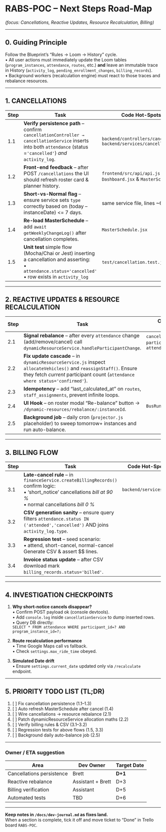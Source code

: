 # RABS-POC – Next Steps Road-Map  
_(focus: Cancellations, Reactive Updates, Resource Recalculation, Billing)_

---

## 0. Guiding Principle  
Follow the Blueprint’s “Rules → Loom → History” cycle.  
• All user actions must immediately update the Loom tables (`program_instances`, `attendance`, `routes`, etc.) **and** leave an immutable trace in History (`activity_log`, `pending_enrollment_changes`, `billing_records`).  
• Background workers (recalculation engine) must react to those traces and rebalance resources.

---

## 1. CANCELLATIONS

| Step | Task | Code Hot-Spots / Checkpoints |
|------|------|------------------------------|
| 1.1 | **Verify persistence path** – confirm `cancellationController → cancellationService` inserts into both `attendance` (status =`'cancelled'`) *and* `activity_log`. | `backend/controllers/cancellationController.js`  <br>`backend/services/cancellationService.js` |
| 1.2 | **Front-end feedback** – after POST `/cancellations` the UI should refresh roster card & planner history.  | `frontend/src/api/api.js :: createCancellation` <br>`Dashboard.jsx` & `MasterSchedule.jsx` |
| 1.3 | **Short-vs-Normal flag** – ensure service sets `type` correctly based on (today – instanceDate) <= 7 days. | same service file, lines ~60–110 |
| 1.4 | **Re-load MasterSchedule** – add `await getWeeklyChangeLog()` after cancellation completes. | `MasterSchedule.jsx` |
| 1.5 | **Unit test** simple flow (Mocha/Chai or Jest) inserting a cancellation and asserting:  <br>• `attendance.status='cancelled'`  <br>• row exists in `activity_log`  | `test/cancellation.test.js` (new) |

---

## 2. REACTIVE UPDATES & RESOURCE RECALCULATION

| Step | Task | Code Hot-Spots / Checkpoints |
|------|------|------------------------------|
| 2.1 | **Signal rebalance** – after every `attendance` change (add/remove/cancel) call `dynamicResourceService.handleParticipantChange`. | `cancellationService`, `participantService`, `attendance triggers` |
| 2.2 | **Fix update cascade** – in `dynamicResourceService.js` inspect `allocateVehicles()` and `reassignStaff()`. Ensure they fetch *current* participant count (`attendance where status='confirmed'`). |
| 2.3 | **Idempotency** – add “last_calculated_at” on `routes`, `staff_assignments`, prevent infinite loops. |
| 2.4 | **UI Hook** – on roster modal “Re-balance” button -> `/dynamic-resources/rebalance/:instanceId`. | `BusRunAnalysisTerminal.jsx` |
| 2.5 | **Background job** – daily cron (`projector.js` placeholder) to sweep tomorrow+ instances and run auto-balance. |

---

## 3. BILLING FLOW

| Step | Task | Code Hot-Spots / Checkpoints |
|------|------|------------------------------|
| 3.1 | **Late-cancel rule** – in `financeService.createBillingRecords()` confirm logic:  <br>• ‘short_notice’ cancellations *bill at 90 %*  <br>• normal cancellations *bill 0 %* | `backend/services/financeService.js` |
| 3.2 | **CSV generation sanity** – ensure query filters `attendance.status IN ('attended','cancelled')` AND joins `activity_log.type`. |
| 3.3 | **Regression test** – seed scenario:  <br>• attend, short-cancel, normal-cancel  <br>Generate CSV & assert $$ lines. |
| 3.4 | **Invoice status update** – after CSV download mark `billing_records.status='billed'`. |

---

## 4. INVESTIGATION CHECKPOINTS

1. **Why short-notice cancels disappear?**  
   • Confirm POST payload ok (console devtools).  
   • Add `console.log` inside `cancellationService` to dump inserted rows.  
   • Query DB directly:  
     `SELECT * FROM attendance WHERE participant_id=? AND program_instance_id=?;`  

2. **Route recalculation performance**  
   • Time Google Maps call vs fallback.  
   • Check `settings.max_ride_time` obeyed.

3. **Simulated Date drift**  
   • Ensure `settings.current_date` updated only via `/recalculate` endpoint.

---

## 5. PRIORITY TODO LIST (TL;DR)

1. [ ] Fix cancellation persistence (1.1–1.3)  
2. [ ] Auto refresh MasterSchedule after cancel (1.4)  
3. [ ] Wire cancellations → resource rebalance (2.1)  
4. [ ] Patch dynamicResourceService allocation maths (2.2)  
5. [ ] Verify billing rules & CSV (3.1–3.2)  
6. [ ] Regression tests for above flows (1.5, 3.3)  
7. [ ] Background daily auto-balance job (2.5)  

---

### Owner / ETA suggestion
| Area | Dev Owner | Target Date |
|------|-----------|-------------|
| Cancellations persistence | Brett | **D+1** |
| Reactive rebalance | Assistant + Brett | D+3 |
| Billing verification | Assistant | D+5 |
| Automated tests | TBD | D+6 |

---

**Keep notes in `/docs/dev-journal.md` as fixes land.**  
When a section is complete, tick it off and move ticket to “Done” in Trello board `RABS-POC`.  
